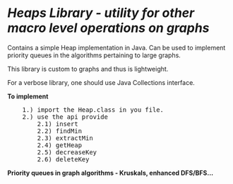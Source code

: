 <i>Heaps Library - utility for other macro level operations on graphs</i>
=======================

Contains a simple Heap implementation in Java. Can be used to implement priority queues 
in the algorithms pertaining to large graphs. 

This library is custom to graphs and thus is lightweight.

For a verbose library, one should use Java Collections interface.

<b>To implement</b>

<pre>
	1.) import the Heap.class in you file.
	2.) use the api provide
		2.1) insert
		2.2) findMin
		2.3) extractMin
		2.4) getHeap
		2.5) decreaseKey
		2.6) deleteKey
</pre>


<b>
Priority queues in graph algorithms - Kruskals, enhanced DFS/BFS...
</b>